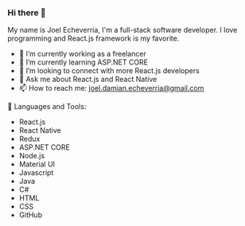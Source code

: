 ### Hi there 👋

My name is Joel Echeverria, I'm a full-stack software developer.
I love programming and React.js framework is my favorite.

- 🔭 I’m currently working as a freelancer
- 🌱 I’m currently learning ASP.NET CORE
- 🤝 I’m looking to connect with more React.js developers
- 💬 Ask me about React.js and React Native
- 📫 How to reach me: joel.damian.echeverria@gmail.com

🔨 Languages and Tools:

- React.js
- React Native
- Redux
- ASP.NET CORE
- Node.js
- Material UI
- Javascript
- Java
- C#
- HTML
- CSS
- GitHub
